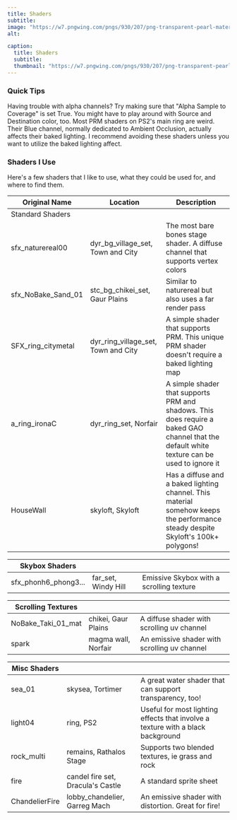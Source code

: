 ```yaml
---
title: Shaders
subtitle: 
image: "https://w7.pngwing.com/pngs/930/207/png-transparent-pearl-material-sphere-pearl-balloon-download-with-transparent-background-free.png"
alt: 

caption:
  title: Shaders
  subtitle: 
  thumbnail: "https://w7.pngwing.com/pngs/930/207/png-transparent-pearl-material-sphere-pearl-balloon-download-with-transparent-background-free.png"
---
```


### Quick Tips
Having trouble with alpha channels? Try making sure that "Alpha Sample to Coverage" is set True. You might have to play around with Source and Destination color, too.
Most PRM shaders on PS2's main ring are weird. Their Blue channel, normally dedicated to Ambient Occlusion, actually affects their baked lighting. I recommend avoiding these shaders unless you want to utilize the baked lighting affect.

### Shaders I Use
Here's a few shaders that I like to use, what they could be used for, and where to find them.

| Original Name | Location | Description |
| ----------| ----------| ----------|
| Standard Shaders |
| sfx_naturereal00 | dyr_bg_village_set, Town and City | The most bare bones stage shader. A diffuse channel that supports vertex colors |
| sfx_NoBake_Sand_01 | stc_bg_chikei_set, Gaur Plains | Similar to naturereal but also uses a far render pass |
| SFX_ring_citymetal | dyr_ring_village_set, Town and City | A simple shader that supports PRM. This unique PRM shader doesn't require a baked lighting map |
| a_ring_ironaC | dyr_ring_set, Norfair | A simple shader that supports PRM and shadows. This does require a baked GAO channel that the default white texture can be used to ignore it |
| HouseWall | skyloft, Skyloft  | Has a diffuse and a baked lighting channel. This material somehow keeps the performance steady despite Skyloft's 100k+ polygons! |

| Skybox Shaders | | |
| ----------| ----------| ----------|
| sfx_phonh6_phong3... | far_set, Windy Hill | Emissive Skybox with a scrolling texture |

| Scrolling Textures | | |
| ----------| ----------| ----------|
| NoBake_Taki_01_mat | chikei, Gaur Plains | A diffuse shader with scrolling uv channel |
| spark | magma wall, Norfair | An emissive shader with scrolling uv channel |

| Misc Shaders | | |
| ----------| ----------| ----------|
| sea_01 | skysea, Tortimer | A great water shader that can support transparency, too! |
| light04 | ring, PS2 | Useful for most lighting effects that involve a texture with a black background |
| rock_multi | remains, Rathalos Stage | Supports two blended textures, ie grass and rock |
| fire | candel fire set, Dracula's Castle | A standard sprite sheet |
| ChandelierFire | lobby_chandelier, Garreg Mach | An emissive shader with distortion. Great for fire! |